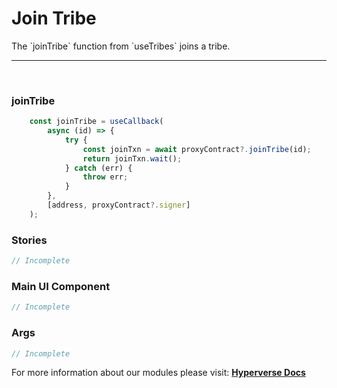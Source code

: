 # Join Tribe

<p> The `joinTribe` function from `useTribes` joins a tribe. </p>

---

<br>

### joinTribe

```jsx
	const joinTribe = useCallback(
		async (id) => {
			try {
				const joinTxn = await proxyContract?.joinTribe(id);
				return joinTxn.wait();
			} catch (err) {
				throw err;
			}
		},
		[address, proxyContract?.signer]
	);
```

### Stories

```jsx
// Incomplete
```

### Main UI Component

```jsx
// Incomplete
```

### Args

```jsx
// Incomplete
```

For more information about our modules please visit: [**Hyperverse Docs**](docs.hyperverse.dev)
